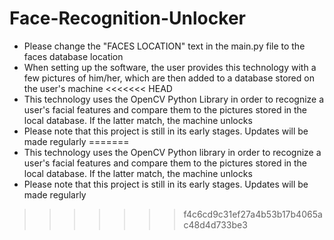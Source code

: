 # Face-Recognition-Unlocker
- Please change the "FACES LOCATION" text in the main.py file to the faces database location
- When setting up the software, the user provides this technology with a few pictures of him/her, which are then added to a database stored on the user's machine
<<<<<<< HEAD
- This technology uses the OpenCV Python Library in order to recognize a user's facial features and compare them to the pictures stored in the local database. If the latter match, the machine unlocks
- Please note that this project is still in its early stages. Updates will be made regularly
=======
- This technology uses the OpenCV Python library in order to recognize a user's facial features and compare them to the pictures stored in the local database. If the latter match, the machine unlocks
- Please note that this project is still in its early stages. Updates will be made regularly
>>>>>>> f4c6cd9c31ef27a4b53b17b4065ac48d4d733be3
